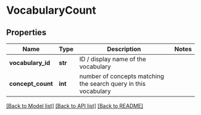 # VocabularyCount

## Properties
Name | Type | Description | Notes
------------ | ------------- | ------------- | -------------
**vocabulary_id** | **str** | ID / display name of the vocabulary | 
**concept_count** | **int** | number of concepts matching the search query in this vocabulary | 

[[Back to Model list]](../README.md#documentation-for-models) [[Back to API list]](../README.md#documentation-for-api-endpoints) [[Back to README]](../README.md)


